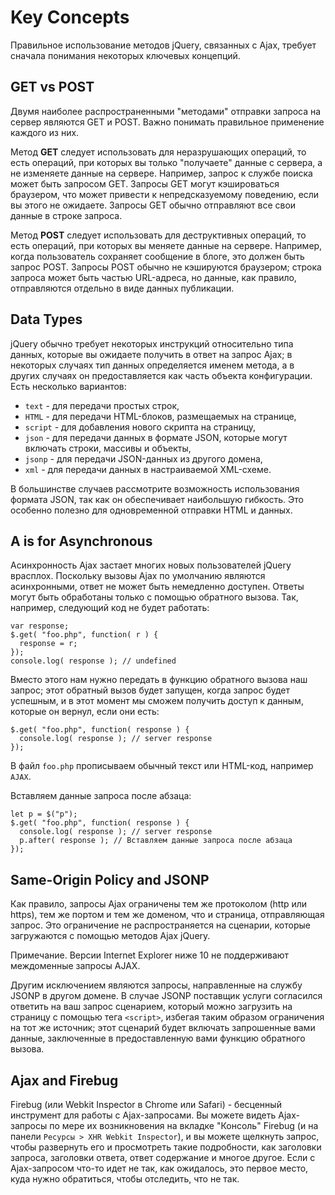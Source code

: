 # Key Concepts
Правильное использование методов jQuery, связанных с Ajax, требует сначала понимания некоторых ключевых концепций.

## GET vs POST
Двумя наиболее распространенными "методами" отправки запроса на сервер являются GET и POST. Важно понимать правильное применение каждого из них.

Метод **GET** следует использовать для неразрушающих операций, то есть операций, при которых вы только "получаете" данные с сервера, а не изменяете данные на сервере. Например, запрос к службе поиска может быть запросом GET. Запросы GET могут кэшироваться браузером, что может привести к непредсказуемому поведению, если вы этого не ожидаете. Запросы GET обычно отправляют все свои данные в строке запроса.

Метод **POST** следует использовать для деструктивных операций, то есть операций, при которых вы меняете данные на сервере. Например, когда пользователь сохраняет сообщение в блоге, это должен быть запрос POST. Запросы POST обычно не кэшируются браузером; строка запроса может быть частью URL-адреса, но данные, как правило, отправляются отдельно в виде данных публикации.

## Data Types
jQuery обычно требует некоторых инструкций относительно типа данных, которые вы ожидаете получить в ответ на запрос Ajax; в некоторых случаях тип данных определяется именем метода, а в других случаях он предоставляется как часть объекта конфигурации. Есть несколько вариантов:

- `text`   - для передачи простых строк,
- `HTML`   - для передачи HTML-блоков, размещаемых на странице,
- `script` - для добавления нового скрипта на страницу,
- `json`   - для передачи данных в формате JSON, которые могут включать строки, массивы и объекты,
- `jsonp`  - для передачи JSON-данных из другого домена,
- `xml`    - для передачи данных в настраиваемой XML-схеме.

В большинстве случаев рассмотрите возможность использования формата JSON, так как он обеспечивает наибольшую гибкость. Это особенно полезно для одновременной отправки HTML и данных.

## A is for Asynchronous
Асинхронность Ajax застает многих новых пользователей jQuery врасплох. Поскольку вызовы Ajax по умолчанию являются асинхронными, ответ не может быть немедленно доступен. Ответы могут быть обработаны только с помощью обратного вызова. Так, например, следующий код не будет работать:

    var response;
    $.get( "foo.php", function( r ) {
      response = r;
    });
    console.log( response ); // undefined

Вместо этого нам нужно передать в функцию обратного вызова наш запрос; этот обратный вызов будет запущен, когда запрос будет успешным, и в этот момент мы сможем получить доступ к данным, которые он вернул, если они есть:

    $.get( "foo.php", function( response ) {
      console.log( response ); // server response
    });

В файл `foo.php` прописываем обычный текст или HTML-код, например `AJAX`.

Вставляем данные запроса после абзаца:

    let p = $("p");
    $.get( "foo.php", function( response ) {
      console.log( response ); // server response
      p.after( response ); // Вставляем данные запроса после абзаца
    });

## Same-Origin Policy and JSONP
Как правило, запросы Ajax ограничены тем же протоколом (http или https), тем же портом и тем же доменом, что и страница, отправляющая запрос. Это ограничение не распространяется на сценарии, которые загружаются с помощью методов Ajax jQuery.

Примечание. Версии Internet Explorer ниже 10 не поддерживают междоменные запросы AJAX.

Другим исключением являются запросы, направленные на службу JSONP в другом домене. В случае JSONP поставщик услуги согласился ответить на ваш запрос сценарием, который можно загрузить на страницу с помощью тега `<script>`, избегая таким образом ограничения на тот же источник; этот сценарий будет включать запрошенные вами данные, заключенные в предоставленную вами функцию обратного вызова.

## Ajax and Firebug
Firebug (или Webkit Inspector в Chrome или Safari) - бесценный инструмент для работы с Ajax-запросами. Вы можете видеть Ajax-запросы по мере их возникновения на вкладке "Консоль" Firebug (и на панели `Ресурсы > XHR Webkit Inspector`), и вы можете щелкнуть запрос, чтобы развернуть его и просмотреть такие подробности, как заголовки запроса, заголовки ответа, ответ содержание и многое другое. Если с Ajax-запросом что-то идет не так, как ожидалось, это первое место, куда нужно обратиться, чтобы отследить, что не так.
